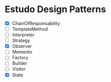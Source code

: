 # Estudo Design Patterns

- [x] ChainOfResponsability
- [ ] TemplateMethod
- [ ] Interpreter
- [ ] Strategy
- [x] Observer
- [ ] Memento
- [ ] Factory
- [ ] Builder
- [ ] Visitor
- [x] State
